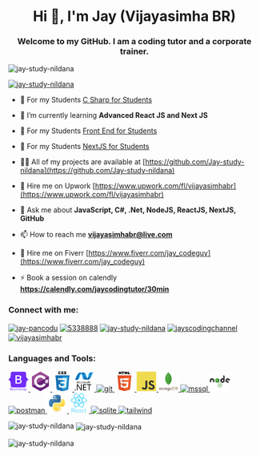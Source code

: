 <h1 align="center">Hi 👋, I'm Jay (Vijayasimha BR)</h1>
<h3 align="center">Welcome to my GitHub. I am a coding tutor and a corporate trainer.</h3>

<p align="left"> <img src="https://komarev.com/ghpvc/?username=jay-study-nildana&label=Profile%20views&color=0e75b6&style=flat" alt="jay-study-nildana" /> </p>

<p align="left"> <a href="https://github.com/ryo-ma/github-profile-trophy"><img src="https://github-profile-trophy.vercel.app/?username=jay-study-nildana" alt="jay-study-nildana" /></a> </p>

- 🔭 For my Students [C Sharp for Students](https://github.com/Jay-study-nildana/CSharpForStudents)

- 🌱 I’m currently learning **Advanced React JS and Next JS**

- 👯 For my Students [Front End for Students](https://github.com/Jay-study-nildana/FrontEndForStudents)

- 🤝 For my Students [NextJS for Students](https://github.com/Jay-study-nildana/NextJSForStudents)

- 👨‍💻 All of my projects are available at [https://github.com/Jay-study-nildana](https://github.com/Jay-study-nildana)

- 📝 Hire me on Upwork [https://www.upwork.com/fl/vijayasimhabr](https://www.upwork.com/fl/vijayasimhabr)

- 💬 Ask me about **JavaScript, C#, .Net, NodeJS, ReactJS, NextJS, GitHub**

- 📫 How to reach me **vijayasimhabr@live.com**

- 📄 Hire me on Fiverr [https://www.fiverr.com/jay_codeguy](https://www.fiverr.com/jay_codeguy)

- ⚡ Book a session on calendly **https://calendly.com/jaycodingtutor/30min**

<h3 align="left">Connect with me:</h3>
<p align="left">
<a href="https://codepen.io/jay-pancodu" target="blank"><img align="center" src="https://raw.githubusercontent.com/rahuldkjain/github-profile-readme-generator/master/src/images/icons/Social/codepen.svg" alt="jay-pancodu" height="30" width="40" /></a>
<a href="https://stackoverflow.com/users/5338888" target="blank"><img align="center" src="https://raw.githubusercontent.com/rahuldkjain/github-profile-readme-generator/master/src/images/icons/Social/stack-overflow.svg" alt="5338888" height="30" width="40" /></a>
<a href="https://codesandbox.com/jay-study-nildana" target="blank"><img align="center" src="https://raw.githubusercontent.com/rahuldkjain/github-profile-readme-generator/master/src/images/icons/Social/codesandbox.svg" alt="jay-study-nildana" height="30" width="40" /></a>
<a href="https://www.youtube.com/@jayscodingchannel" target="blank"><img align="center" src="https://raw.githubusercontent.com/rahuldkjain/github-profile-readme-generator/master/src/images/icons/Social/youtube.svg" alt="jayscodingchannel" height="30" width="40" /></a>
<a href="https://www.leetcode.com/vijayasimhabr" target="blank"><img align="center" src="https://raw.githubusercontent.com/rahuldkjain/github-profile-readme-generator/master/src/images/icons/Social/leet-code.svg" alt="vijayasimhabr" height="30" width="40" /></a>
</p>

<h3 align="left">Languages and Tools:</h3>
<p align="left"> <a href="https://getbootstrap.com" target="_blank" rel="noreferrer"> <img src="https://raw.githubusercontent.com/devicons/devicon/master/icons/bootstrap/bootstrap-plain-wordmark.svg" alt="bootstrap" width="40" height="40"/> </a> <a href="https://www.w3schools.com/cs/" target="_blank" rel="noreferrer"> <img src="https://raw.githubusercontent.com/devicons/devicon/master/icons/csharp/csharp-original.svg" alt="csharp" width="40" height="40"/> </a> <a href="https://www.w3schools.com/css/" target="_blank" rel="noreferrer"> <img src="https://raw.githubusercontent.com/devicons/devicon/master/icons/css3/css3-original-wordmark.svg" alt="css3" width="40" height="40"/> </a> <a href="https://dotnet.microsoft.com/" target="_blank" rel="noreferrer"> <img src="https://raw.githubusercontent.com/devicons/devicon/master/icons/dot-net/dot-net-original-wordmark.svg" alt="dotnet" width="40" height="40"/> </a> <a href="https://git-scm.com/" target="_blank" rel="noreferrer"> <img src="https://www.vectorlogo.zone/logos/git-scm/git-scm-icon.svg" alt="git" width="40" height="40"/> </a> <a href="https://www.w3.org/html/" target="_blank" rel="noreferrer"> <img src="https://raw.githubusercontent.com/devicons/devicon/master/icons/html5/html5-original-wordmark.svg" alt="html5" width="40" height="40"/> </a> <a href="https://developer.mozilla.org/en-US/docs/Web/JavaScript" target="_blank" rel="noreferrer"> <img src="https://raw.githubusercontent.com/devicons/devicon/master/icons/javascript/javascript-original.svg" alt="javascript" width="40" height="40"/> </a> <a href="https://www.mongodb.com/" target="_blank" rel="noreferrer"> <img src="https://raw.githubusercontent.com/devicons/devicon/master/icons/mongodb/mongodb-original-wordmark.svg" alt="mongodb" width="40" height="40"/> </a> <a href="https://www.microsoft.com/en-us/sql-server" target="_blank" rel="noreferrer"> <img src="https://www.svgrepo.com/show/303229/microsoft-sql-server-logo.svg" alt="mssql" width="40" height="40"/> </a> <a href="https://nodejs.org" target="_blank" rel="noreferrer"> <img src="https://raw.githubusercontent.com/devicons/devicon/master/icons/nodejs/nodejs-original-wordmark.svg" alt="nodejs" width="40" height="40"/> </a> <a href="https://postman.com" target="_blank" rel="noreferrer"> <img src="https://www.vectorlogo.zone/logos/getpostman/getpostman-icon.svg" alt="postman" width="40" height="40"/> </a> <a href="https://www.python.org" target="_blank" rel="noreferrer"> <img src="https://raw.githubusercontent.com/devicons/devicon/master/icons/python/python-original.svg" alt="python" width="40" height="40"/> </a> <a href="https://reactjs.org/" target="_blank" rel="noreferrer"> <img src="https://raw.githubusercontent.com/devicons/devicon/master/icons/react/react-original-wordmark.svg" alt="react" width="40" height="40"/> </a> <a href="https://www.sqlite.org/" target="_blank" rel="noreferrer"> <img src="https://www.vectorlogo.zone/logos/sqlite/sqlite-icon.svg" alt="sqlite" width="40" height="40"/> </a> <a href="https://tailwindcss.com/" target="_blank" rel="noreferrer"> <img src="https://www.vectorlogo.zone/logos/tailwindcss/tailwindcss-icon.svg" alt="tailwind" width="40" height="40"/> </a> </p>

<p><img align="left" src="https://github-readme-stats.vercel.app/api/top-langs?username=jay-study-nildana&show_icons=true&locale=en&layout=compact" alt="jay-study-nildana" /></p>

<p>&nbsp;<img align="center" src="https://github-readme-stats.vercel.app/api?username=jay-study-nildana&show_icons=true&locale=en" alt="jay-study-nildana" /></p>

<p><img align="center" src="https://github-readme-streak-stats.herokuapp.com/?user=jay-study-nildana&" alt="jay-study-nildana" /></p>
